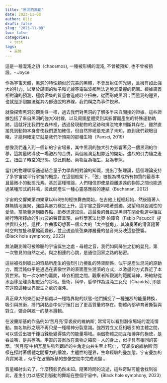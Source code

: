 ```yaml
---
title: "黑洞的舞蹈"
date: 2023-11-08 
author: Oliz
draft: false
slug: "2023-11-08"
toc: false
categories:
  - test
tags:
  - 天体
---
```

這是一種混沌之初（chaosmos),  一種被形構的混沌, 不曾被預知, 也不曾被預設。- Joyce 

作為宇宙天體，黑洞的特性類似於完美的黑體，不會反射任何光線，且擁有如此強大的引力，以至於周圍的粒子和光線等電磁波都無法逃脫其掌握的範圍。根據廣義相對論的預測，極度密集的質量會造成時空扭曲，從而形成黑洞；而黑洞的邊界，也就是那個無法從其內部逃脫的界線，我們稱之為事件視界。

就像探索黑洞的觀測性一樣，過去我們對黑洞的了解多半來自間接的證據。這些證據包括了來自黑洞的強大X射線，以及周圍星體受到其影響而產生的特殊運動軌跡。這就好比我們在森林裡，透過發現動物的足跡和排泄物來判斷其存在。雖然直接見到動物本身會使我們更加確信，但自然界總是充滿了未知，直到我們親眼目睹，才能夠確定它就是我們所預期的那種生物（Pansci, 2019) 

想像我們進入到一個新的宇宙場景，其中黑洞的強大引力影響著另一個黑洞的位移，這將最終導致一場激烈的合併。兩個黑洞互相靠近的開始，強烈的引力隨之產生，扭曲了時空的形態。從此刻起，兩物互為相生，互為參照。

當代的物理學家通過結合量子力學與相對論的知識，提出了弦理論，這個理論支持了多宇宙或平行宇宙的概念。在這個框架下，「弦」被視為構成所有物質的最基本且最微小的動態元素。基於這種理論，人們相信即使是距離遙遠的物質之間也能透過某種形式的共鳴，彼此間產生一種心靈感應般的連結（Buchanan, 2012)

宇宙的交響樂第四樂章以6/8拍的輕快舞曲開始，在吉他上輕輕起始，然後隨著人群無情地匯聚，強度與暴力穩定上升。這宇宙之聲吟唱著孤獨、渴望和具毀滅性的愛情。當能量達到臨界點，節奏迅速加快。這最後的舞蹈是黑洞在閉合軌道中相互繞行時所釋放的引力波的聲音呈現，由科學家法比奧·帕庫奇（Fabio Pacucci）提供資料支持。這裡，作曲家幻想著一個宏大的「太空號角」，其演奏著的滑音隨著時空的拉扯和壓縮而變形，並且透過管弦樂隊層疊的琶音來反映這些聲響。 (Black hole symphony, 2023)

無法觀測確可被聆聽的宇宙誕生之處 - 母體之音，我們如同降生之初的嬰兒，第一次瞥見的自然之光。與之相連的心跳，是通往回家之路的秘密。

這些被找到彼此的奇點所產生的強烈引力攪亂的時空關係，似乎是產生混沌的原動力，而混鈍似乎是通過在表像世界的表面產生漣漪的方式，以激盪的方式靠近了本質世界。每一次水紋的黨開，峰谷相間之間。觀察者所觀測的範圍延伸，坍縮點從水面移至離真相更近的谷地。藝術，科學，哲學作為混沌三女兒（Chaoids), 即是在還原這種世界誕生之處的混沌。

真正偉大的東西似乎都處以一種臨界點的狀態-他們捕捉了一種強烈的能量轉換，吸引與抗衡，搏鬥與黏合中似乎捶打出了更高質量的存在。物體內部孕育著撕裂與對立，彌合與統一的基本邏輯。

在波蘭斯基的作品例如‘苦月亮‘穿裘皮的維納斯‘, 常常可以看到潛像場域的混沌情動。無名無形之境不再只是一種精神分裂意識。強烈對立又互相吸引的主體之間，可以感受出被千錘百鍊後變得焦灼的能量場域。兩個物體之間互相博弈的極致，是吞並嗎，是共存嗎。宇宙的答案放在萬物之縮影 - 人的身上，似乎具有相同的答案。‘苦月亮’中相互產生強烈羈絆的主角走向共生至止死亡，‘穿裘皮的維納斯‘同樣在探討著個體之間權力的讓渡，主體性的邊界，生命經驗的疊加態。宇宙疊加的真實異境 ，似乎在波蘭斯基的想像空間中完成流變 。

質量輻射出去了，什麼殘骸仍然未知。隨著時間的流逝，這些奇點可能會找到彼此，產生引力以感受到脈動的舞蹈在整個宇宙中。(Black hole symphony, 2023)